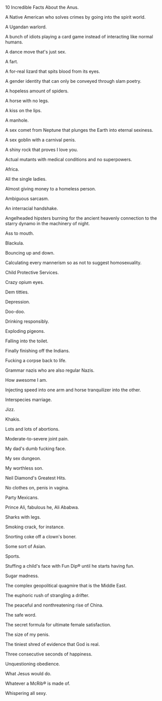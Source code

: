 10 Incredible Facts About the Anus.

A Native American who solves crimes by going into the spirit world.

A Ugandan warlord.

A bunch of idiots playing a card game instead of interacting like normal humans.

A dance move that's just sex.

A fart.

A for-real lizard that spits blood from its eyes.

A gender identity that can only be conveyed through slam poetry.

A hopeless amount of spiders.

A horse with no legs.

A kiss on the lips.

A manhole.

A sex comet from Neptune that plunges the Earth into eternal sexiness.

A sex goblin with a carnival penis.

A shiny rock that proves I love you.

Actual mutants with medical conditions and no superpowers.

Africa.

All the single ladies.

Almost giving money to a homeless person.

Ambiguous sarcasm.

An interracial handshake.

Angelheaded hipsters burning for the ancient heavenly connection to the starry dynamo in the machinery of night.

Ass to mouth.

Blackula.

Bouncing up and down.

Calculating every mannerism so as not to suggest homosexuality.

Child Protective Services.

Crazy opium eyes.

Dem titties.

Depression.

Doo-doo.

Drinking responsibly.

Exploding pigeons.

Falling into the toilet.

Finally finishing off the Indians.

Fucking a corpse back to life.

Grammar nazis who are also regular Nazis.

How awesome I am.

Injecting speed into one arm and horse tranquilizer into the other.

Interspecies marriage.

Jizz.

Khakis.

Lots and lots of abortions.

Moderate-to-severe joint pain.

My dad's dumb fucking face.

My sex dungeon.

My worthless son.

Neil Diamond's Greatest Hits.

No clothes on, penis in vagina.

Party Mexicans.

Prince Ali, fabulous he, Ali Ababwa.

Sharks with legs.

Smoking crack, for instance.

Snorting coke off a clown's boner.

Some sort of Asian.

Sports.

Stuffing a child's face with Fun Dip® until he starts having fun.

Sugar madness.

The complex geopolitical quagmire that is the Middle East.

The euphoric rush of strangling a drifter.

The peaceful and nonthreatening rise of China.

The safe word.

The secret formula for ultimate female satisfaction.

The size of my penis.

The tiniest shred of evidence that God is real.

Three consecutive seconds of happiness.

Unquestioning obedience.

What Jesus would do.

Whatever a McRib® is made of.

Whispering all sexy.